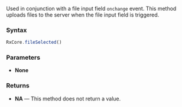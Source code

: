 Used in conjunction with a file input field `onchange` event. This method uploads files to the server when the file input field is triggered.

### Syntax

```typescript
RxCore.fileSelected()
```

### Parameters

- **None**

### Returns

- **NA** — This method does not return a value.